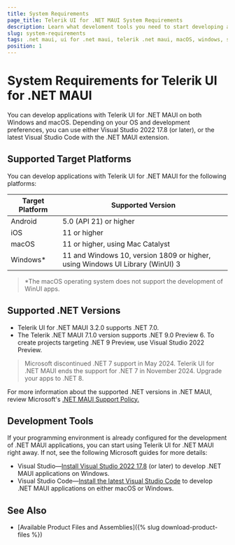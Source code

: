 ```yaml
---
title: System Requirements
page_title: Telerik UI for .NET MAUI System Requirements
description: Learn what develoment tools you need to start developing applications with Telerik UI for .NET MAUI as well as what platforms you can support.
slug: system-requirements
tags: .net maui, ui for .net maui, telerik .net maui, macOS, windows, system requirements, visual studio, visual studio code
position: 1
---
```


# System Requirements for Telerik UI for .NET MAUI

You can develop applications with Telerik UI for .NET MAUI on both Windows and macOS. Depending on your OS and development preferences, you can use either Visual Studio 2022 17.8 (or later), or the latest Visual Studio Code with the .NET MAUI extension.

## Supported Target Platforms

You can develop applications with Telerik UI for .NET MAUI for the following platforms:

| Target Platform | Supported Version |
| ------------- | --------------- |
| Android | 5.0 (API 21) or higher |
| iOS | 11 or higher |
| macOS | 11 or higher, using Mac Catalyst |
| Windows* | 11 and Windows 10, version 1809 or higher, using Windows UI Library (WinUI) 3 |

>\*The macOS operating system does not support the development of WinUI apps.

## Supported .NET Versions  

* Telerik UI for .NET MAUI 3.2.0 supports .NET 7.0. 
* The Telerik .NET MAUI 7.1.0 version supports .NET 9.0 Preview 6. To create projects targeting .NET 9 Preview, use Visual Studio 2022 Preview. 

> Microsoft discontinued .NET 7 support in May 2024. Telerik UI for .NET MAUI ends the support for .NET 7 in November 2024. Upgrade your apps to .NET 8.

For more information about the supported .NET versions in .NET MAUI, review Microsoft's <a href="https://dotnet.microsoft.com/en-us/platform/support/policy/maui" target="_blank">.NET MAUI Support Policy.</a>

## Development Tools

If your programming environment is already configured for the development of .NET MAUI applications, you can start using Telerik UI for .NET MAUI right away. If not, see the following Microsoft guides for more details: 

* Visual Studio&mdash;<a href="https://learn.microsoft.com/en-us/dotnet/maui/get-started/installation?view=net-maui-8.0&tabs=vswin#installation-1" target="_blank">Install Visual Studio 2022 17.8</a> (or later) to develop .NET MAUI applications on Windows.
* Visual Studio Code&mdash;<a href="https://learn.microsoft.com/en-us/dotnet/maui/get-started/installation?view=net-maui-8.0&tabs=visual-studio-code#installation-2" target="_blank">Install the latest Visual Studio Code</a> to develop .NET MAUI applications on either macOS or Windows.

## See Also

* [Available Product Files and Assemblies]({% slug download-product-files %})
